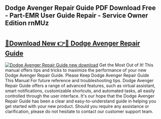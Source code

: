 ## Dodge Avenger Repair Guide PDF Download Free - Part-EMR User Guide Repair - Service Owner Edition rnMUz

# <h2><a href="http://bc74428.oget.top/?id=Dodge+Avenger+Repair+Guide">🔗Download New 👉🔴 Dodge Avenger Repair Guide</a></h2>

[![Dodge Avenger Repair Guide new download](https://i.imgur.com/5g1atiW.png)](http://bc74428.oget.top/?id=Dodge+Avenger+Repair+Guide)
Get the Most Out of It! This manual offers tips and tricks to maximize the performance of your new Dodge Avenger Repair Guide. Please Keep Dodge Avenger Repair Guide This Manual For future reference and troubleshooting tips. Dodge Avenger Repair Guide offers a range of advanced features, such as virtual assistant, smart notifications, customizable shortcuts, and automated tasks, all easily controlled through the user interface. It's our hope that the Dodge Avenger Repair Guide has been a clear and easy-to-understand guide in helping you get started with your new product. Should you require any assistance or clarification, please do not hesitate to contact our customer support team.

